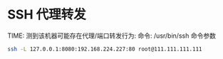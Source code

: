 # SSH 代理转发


TIME: 测到该机器可能存在代理/端口转发行为:
命令: /usr/bin/ssh
命令参数


```bash
ssh -L 127.0.0.1:8080:192.168.224.227:80 root@111.111.111.111
```
